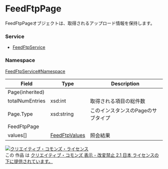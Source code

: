 # FeedFtpPage
FeedFtpPageオブジェクトは、取得されるアップロード情報を保持します。

### Service
+ [FeedFtpService](../../services/FeedFtpService.md)

### Namespace
[FeedFtpService#Namespace](../../services/FeedFtpService.md#namespace)


| Field | Type | Description |
|---|---|---|
| Page(inherited)|||
| totalNumEntries| xsd:int| 取得される項目の総件数 |
| Page.Type| xsd:string| このインスタンスのPageのサブタイプ |
| FeedFtpPage|||
| values[]| [FeedFtpValues](FeedFtpValues.md)| 照会結果 |

<a rel="license" href="http://creativecommons.org/licenses/by-nd/2.1/jp/"><img alt="クリエイティブ・コモンズ・ライセンス" style="border-width:0" src="https://i.creativecommons.org/l/by-nd/2.1/jp/88x31.png" /></a><br />この 作品 は <a rel="license" href="http://creativecommons.org/licenses/by-nd/2.1/jp/">クリエイティブ・コモンズ 表示 - 改変禁止 2.1 日本 ライセンスの下に提供されています。</a>

